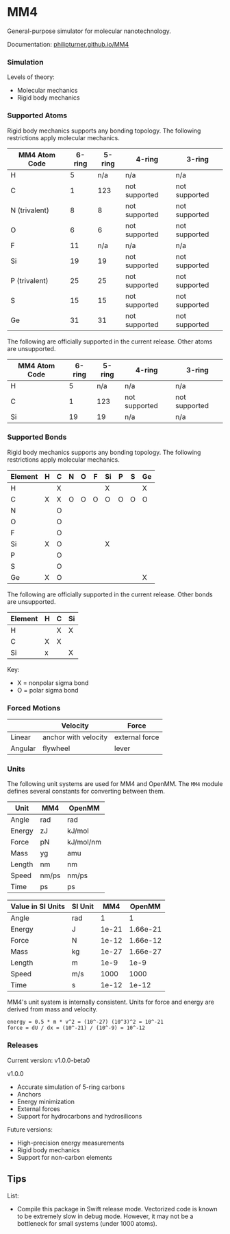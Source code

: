 # MM4

General-purpose simulator for molecular nanotechnology.

Documentation: [philipturner.github.io/MM4](https://philipturner.github.io/MM4)

### Simulation

Levels of theory:
- Molecular mechanics
- Rigid body mechanics

### Supported Atoms

Rigid body mechanics supports any bonding topology. The following restrictions apply molecular mechanics.

| MM4 Atom Code | 6-ring | 5-ring | 4-ring | 3-ring |
| - | - | - | - | - |
| H             | 5   | n/a | n/a           | n/a           |
| C             | 1   | 123 | not supported | not supported |
| N (trivalent) | 8   | 8   | not supported | not supported |
| O             | 6   | 6   | not supported | not supported |
| F             | 11  | n/a | n/a           | n/a           |
| Si            | 19  | 19  | not supported | not supported |
| P (trivalent) | 25  | 25  | not supported | not supported |
| S             | 15  | 15  | not supported | not supported |
| Ge            | 31  | 31  | not supported | not supported |

The following are officially supported in the current release. Other atoms are unsupported.

| MM4 Atom Code | 6-ring | 5-ring | 4-ring | 3-ring |
| - | - | - | - | - |
| H             | 5   | n/a | n/a           | n/a           |
| C             | 1   | 123 | not supported | not supported |
| Si            | 19  | 19  | n/a           | n/a           |

### Supported Bonds

Rigid body mechanics supports any bonding topology. The following restrictions apply molecular mechanics.

| Element | H | C | N | O | F | Si | P | S | Ge |
| ------- | - | - | - | - | - | - | - | - | - |
| H       |   | X |   |   |   | X |   |   | X |
| C       | X | X | O | O | O | O | O | O | O |
| N       |   | O |   |   |   |   |   |   |   |
| O       |   | O |   |   |   |   |   |   |   |
| F       |   | O |   |   |   |   |   |   |   |
| Si      | X | O |   |   |   | X |   |   |   |
| P       |   | O |   |   |   |   |   |   |   |
| S       |   | O |   |   |   |   |   |   |   |
| Ge      | X | O |   |   |   |   |   |   | X |

The following are officially supported in the current release. Other bonds are unsupported.

| Element | H | C | Si |
| ------- | - | - | - |
| H       |   | X | X |
| C       | X | X |   |
| Si      | x |   | X |

Key:
- X = nonpolar sigma bond
- O = polar sigma bond

### Forced Motions

|         | Velocity             | Force           |
| ------- | -------------------- | --------------- |
| Linear  | anchor with velocity | external force  |
| Angular | flywheel             | lever           |

### Units

The following unit systems are used for MM4 and OpenMM. The `MM4` module defines several constants for converting between them.

| Unit   | MM4   | OpenMM    |
| ------ | ----- | --------- |
| Angle  | rad   | rad       |
| Energy | zJ    | kJ/mol    |
| Force  | pN    | kJ/mol/nm |
| Mass   | yg    | amu       |
| Length | nm    | nm        |
| Speed  | nm/ps | nm/ps     |
| Time   | ps    | ps        |

| Value in SI Units | SI Unit | MM4   | OpenMM    |
| ----------------- | ------- | ----- | --------- |
| Angle             | rad     | 1     | 1         |
| Energy            | J       | 1e-21 | 1.66e-21  |
| Force             | N       | 1e-12 | 1.66e-12  |
| Mass              | kg      | 1e-27 | 1.66e-27  |
| Length            | m       | 1e-9  | 1e-9      |
| Speed             | m/s     | 1000  | 1000      |
| Time              | s       | 1e-12 | 1e-12     |

MM4's unit system is internally consistent. Units for force and energy are derived from mass and velocity.

```
energy = 0.5 * m * v^2 = (10^-27) (10^3)^2 = 10^-21
force = dU / dx = (10^-21) / (10^-9) = 10^-12
```

### Releases

Current version: v1.0.0-beta0

v1.0.0
- Accurate simulation of 5-ring carbons
- Anchors
- Energy minimization
- External forces
- Support for hydrocarbons and hydrosilicons

Future versions:
- High-precision energy measurements
- Rigid body mechanics
- Support for non-carbon elements

## Tips

List:
- Compile this package in Swift release mode. Vectorized code is known to be extremely slow in debug mode. However, it may not be a bottleneck for small systems (under 1000 atoms).

